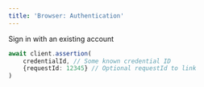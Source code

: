 ```yaml
---
title: 'Browser: Authentication'
---
```


Sign in with an existing account
```typescript
await client.assertion(
    credentialId, // Some known credential ID
    {requestId: 12345} // Optional requestId to link
)
```
